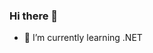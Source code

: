 ### Hi there 👋

- 🌱 I’m currently learning .NET
<!--
**karolszram/karolszram** is a ✨ _special_ ✨ repository because its `README.md` (this file) appears on your GitHub profile.



-->
